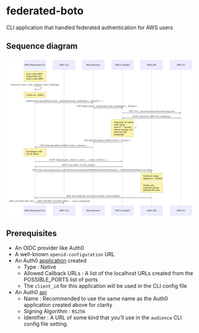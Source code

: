 # federated-boto


CLI application that handled federated authentication for AWS users

## Sequence diagram

![Sequence diagram](https://raw.githubusercontent.com/mozilla-iam/federated-boto/master/docs/img/sequence.png)


## Prerequisites

* An OIDC provider like Auth0
* A well-known `openid-configuration` URL
* An Auth0 [application](https://auth0.com/docs/applications) created
  * Type : Native
  * Allowed Callback URLs : A list of the localhost URLs created from the 
    POSSIBLE_PORTS list of ports
  * The `client_id` for this application will be used in the CLI config file
* An Auth0 [api](https://auth0.com/docs/apis)
  * Name : Recommended to use the same name as the Auth0 application created
    above for clarity
  * Signing Algorithm : `RS256`
  * Identifier : A URL of some kind that you'll use in the `audience` CLI config
    file setting.
